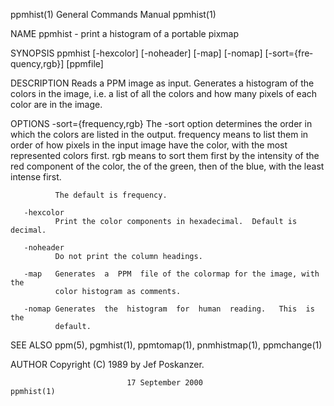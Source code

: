 ppmhist(1)                 General Commands Manual                 ppmhist(1)

NAME
       ppmhist - print a histogram of a portable pixmap

SYNOPSIS
       ppmhist   [-hexcolor]   [-noheader]   [-map]   [-nomap]   [-sort={fre‐
       quency,rgb}] [ppmfile]

DESCRIPTION
       Reads a PPM image as input.  Generates a histogram of  the  colors  in
       the  image,  i.e. a list of all the colors and how many pixels of each
       color are in the image.

OPTIONS
       -sort={frequency,rgb}
              The -sort option determines the order in which the  colors  are
              listed in the output.  frequency means to list them in order of
              how pixels in the input image have the  color,  with  the  most
              represented  colors first.  rgb means to sort them first by the
              intensity of the red component of the color, the of the  green,
              then of the blue, with the least intense first.

              The default is frequency.

       -hexcolor
              Print the color components in hexadecimal.  Default is decimal.

       -noheader
              Do not print the column headings.

       -map   Generates  a  PPM  file of the colormap for the image, with the
              color histogram as comments.

       -nomap Generates  the  histogram  for  human  reading.   This  is  the
              default.

SEE ALSO
       ppm(5), pgmhist(1), ppmtomap(1), pnmhistmap(1), ppmchange(1)

AUTHOR
       Copyright (C) 1989 by Jef Poskanzer.

                              17 September 2000                    ppmhist(1)
